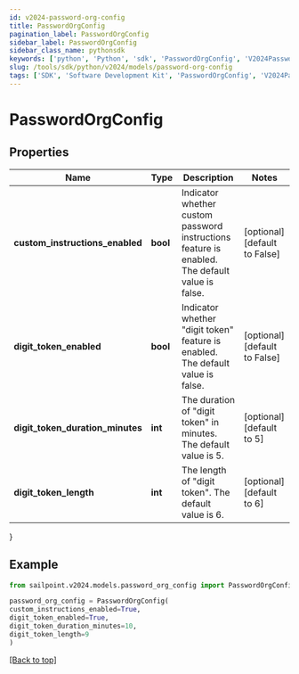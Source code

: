 ```yaml
---
id: v2024-password-org-config
title: PasswordOrgConfig
pagination_label: PasswordOrgConfig
sidebar_label: PasswordOrgConfig
sidebar_class_name: pythonsdk
keywords: ['python', 'Python', 'sdk', 'PasswordOrgConfig', 'V2024PasswordOrgConfig'] 
slug: /tools/sdk/python/v2024/models/password-org-config
tags: ['SDK', 'Software Development Kit', 'PasswordOrgConfig', 'V2024PasswordOrgConfig']
---
```


# PasswordOrgConfig


## Properties

Name | Type | Description | Notes
------------ | ------------- | ------------- | -------------
**custom_instructions_enabled** | **bool** | Indicator whether custom password instructions feature is enabled. The default value is false. | [optional] [default to False]
**digit_token_enabled** | **bool** | Indicator whether \"digit token\" feature is enabled. The default value is false. | [optional] [default to False]
**digit_token_duration_minutes** | **int** | The duration of \"digit token\" in minutes. The default value is 5. | [optional] [default to 5]
**digit_token_length** | **int** | The length of \"digit token\". The default value is 6. | [optional] [default to 6]
}

## Example

```python
from sailpoint.v2024.models.password_org_config import PasswordOrgConfig

password_org_config = PasswordOrgConfig(
custom_instructions_enabled=True,
digit_token_enabled=True,
digit_token_duration_minutes=10,
digit_token_length=9
)

```
[[Back to top]](#) 

